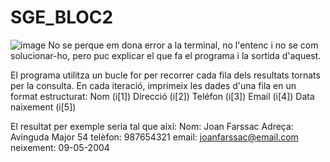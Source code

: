 # SGE_BLOC2
![image](https://github.com/user-attachments/assets/2cd0c476-c5a2-45bd-932b-9d8025dee015)
No se perque em dona error a la terminal, no l'entenc i no se com solucionar-ho, pero puc explicar el que fa el programa i la sortida d'aquest.

El programa utilitza un bucle for per recorrer cada fila dels resultats tornats per la consulta.
En cada iteració, imprimeix les dades d'una fila en un format estructurat:
Nom (i[1])
Direcció (i[2])
Teléfon (i[3])
Email (i[4])
Data naixement (i[5])

El resultat per exemple seria tal que així:
Nom: Joan Farssac
Adreça: Avinguda Major 54
telèfon: 987654321
email: joanfarssac@email.com
neixement: 09-05-2004
